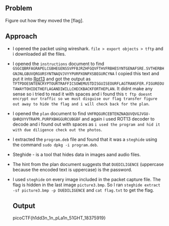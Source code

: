 ## Problem
Figure out how they moved the [flag].

## Approach
- I opened the packet using wireshark. `file > export objects > tftp` and i downloaded all the files.
- I opened the `instructions` document to find `GSGCQBRFAGRAPELCGBHEGENSSVPFBJRZHFGQVFTHVFRBHESYNTGENAFSRE.SVTHERBHGNJNLGBUVQRGURSYNTNAQVJVYYPURPXONPXSBEGURCYNA`
I copied this text and put it into [Rot13](rot13.com) and got the output as `TFTPDOESNTENCRYPTOURTRAFFICSOWEMUSTDISGUISEOURFLAGTRANSFER.FIGUREOUTAWAYTOHIDETHEFLAGANDIWILLCHECKBACKFORTHEPLAN`.
It didnt make any sense so i tried to read it with spaces and i found this `t ftp doesnt encrypt our traffic so we must disguise our flag transfer figure out away to hide the flag and i will check back for the plan`.
- I opened the `plan` document to find `VHFRQGURCEBTENZNAQUVQVGJVGU-QHRQVYVTRAPR.PURPXBHGGURCUBGBF` and again i used ROT13 decoder to decode and i found out with spaces as `i used the program and hid it with due diligence check out the photos`.
- I extracted the `program.deb` file and found that it was a `steghide` using the command `sudo dpkg -i program.deb`.
- Steghide - is a tool that hides data in images aand audio files. 
- The hint from the plan document suggests that `DUEDILIGENCE` (uppercase because the encoded text is uppercase) is the password.
- I used `steghide` on every image included in the packet capture file.
  The flag is hidden in the last image `picture3.bmp`. So I ran `steghide extract -sf picture3.bmp -p DUEDILIGENCE` and `cat flag.txt` to get the flag.

  ## Output
  picoCTF{h1dd3n_1n_pLa1n_51GHT_18375919}
